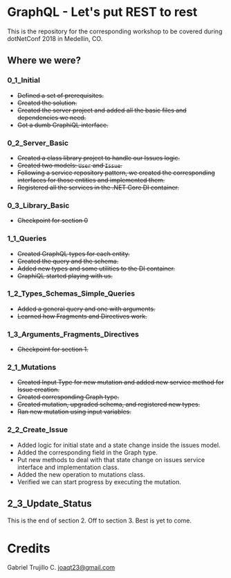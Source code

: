 # GraphQL - Let's put REST to rest
This is the repository for the corresponding workshop to be covered during dotNetConf 2018 in Medellin,  CO.

## Where we were?

### 0_1_Initial
- ~~Defined a set of prerequisites.~~
- ~~Created the solution.~~ 
- ~~Created the server project and added all the basic files and dependencies we need.~~ 
- ~~Got a dumb GraphiQL interface.~~

### 0_2_Server_Basic
- ~~Created a class library project to handle our Issues logic.~~
- ~~Created two models: `User` and `Issue`.~~
- ~~Following a service repository pattern, we created the corresponding interfaces for those entities and implemented them.~~
- ~~Registered all the services in the .NET Core DI container.~~

### 0_3_Library_Basic

- ~~Checkpoint for section 0~~

### 1_1_Queries

- ~~Created GraphQL types for each entity.~~
- ~~Created the query and the schema.~~
- ~~Added new types and some utilities to the DI container.~~
- ~~GraphiQL started playing with us.~~

### 1_2_Types_Schemas_Simple_Queries

- ~~Added a general query and one with arguments.~~
- ~~Learned how Fragments and Directives work.~~

### 1_3_Arguments_Fragments_Directives

- ~~Checkpoint for section 1.~~

### 2_1_Mutations

- ~~Created Input Type for new mutation and added new service method for Issue creation.~~
- ~~Created corresponding Graph type.~~
- ~~Created mutation, upgraded schema, and registered new types.~~
- ~~Ran new mutation using input variables.~~

### 2_2_Create_Issue

- Added logic for initial state and a state change inside the issues model.
- Added the corresponding field in the Graph type.
- Put new methods to deal with that state change on issues service interface and implementation class. 
- Added the new operation to mutations class.
- Verified we can start progress by executing the mutation.

## 2_3_Update_Status

This is the end of section 2. Off to section 3. Best is yet to come.

# Credits
Gabriel Trujillo C. <joaqt23@gmail.com>